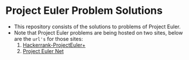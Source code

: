 # Project Euler Problem Solutions  

*   This repository consists of the solutions to problems of        Project Euler.  
*   Note that Project Euler problems are being hosted on two        sites, below are the `url's` for those sites:  
    1. [Hackerrank-ProjectEuler+](https://www.hackerrank.com/contests/projecteuler/challenges)  
    2. [Project Euler Net](https://projecteuler.net/archives)  
